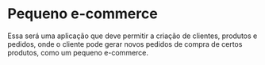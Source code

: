 # Pequeno e-commerce
Essa será uma aplicação que deve permitir a criação de clientes, produtos e pedidos, onde o cliente pode gerar novos pedidos de compra de certos produtos, como um pequeno e-commerce.
